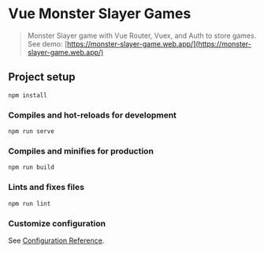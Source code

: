 # Vue Monster Slayer Games

> Monster Slayer game with Vue Router, Vuex, and Auth to store games. See demo: [https://monster-slayer-game.web.app/](https://monster-slayer-game.web.app/)

## Project setup
```
npm install
```

### Compiles and hot-reloads for development
```
npm run serve
```

### Compiles and minifies for production
```
npm run build
```

### Lints and fixes files
```
npm run lint
```

### Customize configuration
See [Configuration Reference](https://cli.vuejs.org/config/).